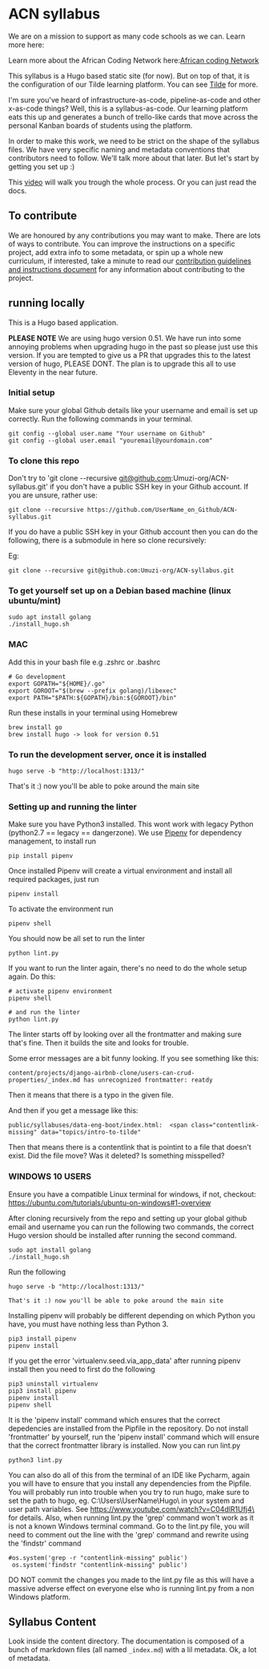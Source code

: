 # ACN syllabus

We are on a mission to support as many code schools as we can. Learn more here:

Learn more about the African Coding Network here:[African coding Network](https://www.africancoding.network/)

This syllabus is a Hugo based static site (for now). But on top of that, it is the configuration of our Tilde learning platform. You can see [Tilde](https://github.com/Umuzi-org/Tilde) for more.  

I'm sure you've heard of infrastructure-as-code, pipeline-as-code and other x-as-code things? Well, this is a syllabus-as-code. Our learning platform eats this up and generates a bunch of trello-like cards that move across the personal Kanban boards of students using the platform.

In order to make this work, we need to be strict on the shape of the syllabus files. We have very specific naming and metadata conventions that contributors need to follow. We'll talk more about that later. But let's start by getting you set up :)

This [video](https://www.youtube.com/watch?v=j5-uaSgIGI0&feature=youtu.be) will walk you trough the whole process. Or you can just read the docs.

## To contribute

We are honoured by any contributions you may want to make.
There are lots of ways to contribute. You can improve the instructions on a specific project, add extra info to some metadata, or spin up a whole new curriculum, if interested, take a minute to read our [contribution guidelines and instructions document](https://github.com/Umuzi-org/ACN-syllabus/blob/develop/contribute.md) for any information about contributing to the project.

## running locally

This is a Hugo based application.

**PLEASE NOTE** We are using hugo version 0.51. We have run into some annoying problems when upgrading hugo in the past so please just use this version.
If you are tempted to give us a PR that upgrades this to the latest version of hugo, PLEASE DONT. The plan is to upgrade this all to use Eleventy in the near future.
### Initial setup
Make sure your global Github details like your username and email is set up correctly. Run the following commands in
your terminal.
```
git config --global user.name "Your username on Github"
git config --global user.email "youremail@yourdomain.com"
```
### To clone this repo
Don't try to 'git clone --recursive git@github.com:Umuzi-org/ACN-syllabus.git' if you don't have a public SSH key in your Github account.
If you are unsure, rather use:
```
git clone --recursive https://github.com/UserName_on_Github/ACN-syllabus.git
```

If you do have a public SSH key in your Github account then you can do the following, there is a submodule in here so clone recursively:

Eg:

```
git clone --recursive git@github.com:Umuzi-org/ACN-syllabus.git
```
### To get yourself set up on a Debian based machine (linux ubuntu/mint)

```
sudo apt install golang
./install_hugo.sh
```

### MAC

Add this in your bash file e.g .zshrc or .bashrc

```
# Go development
export GOPATH="${HOME}/.go"
export GOROOT="$(brew --prefix golang)/libexec"
export PATH="$PATH:${GOPATH}/bin:${GOROOT}/bin"
```

Run these installs in your terminal using Homebrew

```
brew install go
brew install hugo -> look for version 0.51
```

### To run the development server, once it is installed

```
hugo serve -b "http://localhost:1313/"
```

That's it :) now you'll be able to poke around the main site

### Setting up and running the linter

Make sure you have Python3 installed. This wont work with legacy Python (python2.7 == legacy == dangerzone).
We use [Pipenv](https://pipenv.pypa.io/en/latest/) for dependency management, to install run

```
pip install pipenv
```

Once installed Pipenv will create a virtual environment and install all required packages, just run
```
pipenv install
```

To activate the environment run
```
pipenv shell
```

You should now be all set to run the linter
```
python lint.py
```

If you want to run the linter again, there's no need to do the whole setup again. Do this:
```
# activate pipenv environment
pipenv shell

# and run the linter
python lint.py
```

The linter starts off by looking over all the frontmatter and making sure that's fine. Then it builds the site and looks for trouble.

Some error messages are a bit funny looking. If you see something like this:

```
content/projects/django-airbnb-clone/users-can-crud-properties/_index.md has unrecognized frontmatter: reatdy
```

Then it means that there is a typo in the given file.

And then if you get a message like this:

```
public/syllabuses/data-eng-boot/index.html:  <span class="contentlink-missing" data="topics/intro-to-tilde"
```

Then that means there is a contentlink that is pointint to a file that doesn't exist. Did the file move? Was it deleted? Is something misspelled?
### WINDOWS 10 USERS

Ensure you have a compatible Linux terminal for windows, if not, checkout: https://ubuntu.com/tutorials/ubuntu-on-windows#1-overview

After cloning recursively from the repo and setting up your global github email and username you can run the following 
two commands, the correct Hugo version should be installed after running the second command.
```
sudo apt install golang
./install_hugo.sh
```
Run the following
```
hugo serve -b "http://localhost:1313/"

That's it :) now you'll be able to poke around the main site
```
Installing pipenv will probably be different depending on which Python you have, you must have nothing less than
Python 3.
```
pip3 install pipenv
pipenv install
```
If you get the error 'virtualenv.seed.via_app_data' after running pipenv install then you need to first do the following
```
pip3 uninstall virtualenv
pip3 install pipenv
pipenv install
pipenv shell
```
It is the 'pipenv install' command which ensures that the correct depedencies are installed from the Pipfile in the repository.
Do not install 'frontmatter' by yourself, run the 'pipenv install' command which will ensure that the correct frontmatter library
is installed. Now you can run lint.py
```
python3 lint.py
```

You can also do all of this from the terminal of an IDE like Pycharm, again you will have to ensure
that you install any dependencies from the Pipfile.  You will probably run into trouble when you try to
run hugo, make sure to set the path to hugo, eg. C:\Users\UserName\Hugo\ in your system and user path variables.
See https://www.youtube.com/watch?v=C04dlR1Ufj4\ for details.
Also, when running lint.py the 'grep' command won't work as it is not a known Windows terminal command.
Go to the lint.py file, you will need to comment out the line with the 'grep' command and rewrite using
the 'findstr' command
```
#os.system('grep -r "contentlink-missing" public')
 os.system('findstr "contentlink-missing" public')
```
DO NOT commit the changes you made to the lint.py file as this will have a massive adverse effect on everyone else
who is running lint.py from a non Windows platform.
## Syllabus Content

Look inside the content directory. The documentation is composed of a bunch of markdown files (all named `_index.md`) with a lil metadata. Ok, a lot of metadata.